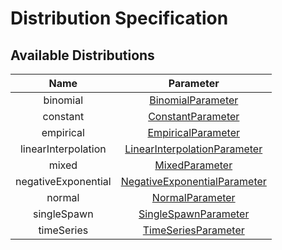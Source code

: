 # Distribution Specification

<!---
@author Aleksandar Ivanov(ivanov0@hm.edu)
-->

## Available Distributions

| Name | Parameter |
|:----:|:---------:|
binomial | [BinomialParameter](./binomial-parameters-specification.md)
constant | [ConstantParameter](./constant-parameters-specification.md)
empirical | [EmpiricalParameter](./empirical-parameters-specification.md)
linearInterpolation | [LinearInterpolationParameter](./linear-interpolation-parameters-specification.md)
mixed | [MixedParameter](./mixed-parameters-specification.md)
negativeExponential | [NegativeExponentialParameter](./negative-exponential-parameters-specification.md)
normal | [NormalParameter](./normal-parameters-specification.md)
singleSpawn | [SingleSpawnParameter](./single-spawn-parameters-specification.md)
timeSeries | [TimeSeriesParameter](./time-series-parameters-specification.md)
